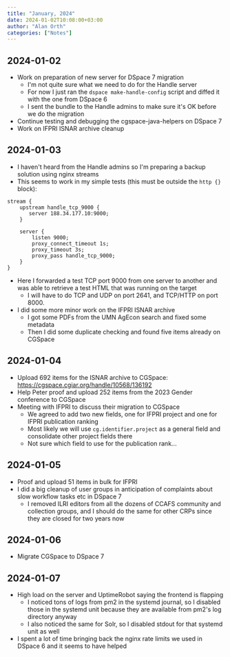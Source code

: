 ```yaml
---
title: "January, 2024"
date: 2024-01-02T10:08:00+03:00
author: "Alan Orth"
categories: ["Notes"]
---
```


## 2024-01-02

- Work on preparation of new server for DSpace 7 migration
  - I'm not quite sure what we need to do for the Handle server
  - For now I just ran the `dspace make-handle-config` script and diffed it with the one from DSpace 6
  - I sent the bundle to the Handle admins to make sure it's OK before we do the migration
- Continue testing and debugging the cgspace-java-helpers on DSpace 7
- Work on IFPRI ISNAR archive cleanup

<!--more-->

## 2024-01-03

- I haven't heard from the Handle admins so I'm preparing a backup solution using nginx streams
- This seems to work in my simple tests (this must be outside the `http {}` block):

```
stream {
    upstream handle_tcp_9000 {
       server 188.34.177.10:9000;
    }

    server {
        listen 9000;
        proxy_connect_timeout 1s;
        proxy_timeout 3s;
        proxy_pass handle_tcp_9000;
    }
}
```

- Here I forwarded a test TCP port 9000 from one server to another and was able to retrieve a test HTML that was running on the target
  - I will have to do TCP and UDP on port 2641, and TCP/HTTP on port 8000.
- I did some more minor work on the IFPRI ISNAR archive
  - I got some PDFs from the UMN AgEcon search and fixed some metadata
  - Then I did some duplicate checking and found five items already on CGSpace

## 2024-01-04

- Upload 692 items for the ISNAR archive to CGSpace: https://cgspace.cgiar.org/handle/10568/136192
- Help Peter proof and upload 252 items from the 2023 Gender conference to CGSpace
- Meeting with IFPRI to discuss their migration to CGSpace
  - We agreed to add two new fields, one for IFPRI project and one for IFPRI publication ranking
  - Most likely we will use `cg.identifier.project` as a general field and consolidate other project fields there
  - Not sure which field to use for the publication rank...

## 2024-01-05

- Proof and upload 51 items in bulk for IFPRI
- I did a big cleanup of user groups in anticipation of complaints about slow workflow tasks etc in DSpace 7
  - I removed ILRI editors from all the dozens of CCAFS community and collection groups, and I should do the same for other CRPs since they are closed for two years now

## 2024-01-06

- Migrate CGSpace to DSpace 7

## 2024-01-07

- High load on the server and UptimeRobot saying the frontend is flapping
  - I noticed tons of logs from pm2 in the systemd journal, so I disabled those in the systemd unit because they are available from pm2's log directory anyway
  - I also noticed the same for Solr, so I disabled stdout for that systemd unit as well
- I spent a lot of time bringing back the nginx rate limits we used in DSpace 6 and it seems to have helped

<!-- vim: set sw=2 ts=2: -->
